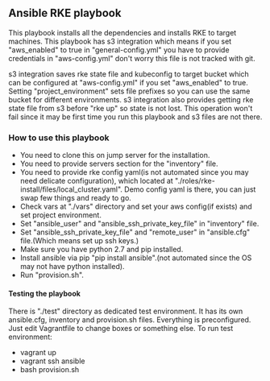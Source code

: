 ## Ansible RKE playbook

This playbook installs all the dependencies and installs RKE to target machines. This playbook has s3 integration which means if you set "aws_enabled" to true in "general-config.yml" you have to provide credentials in "aws-config.yml" don't worry this file is not tracked with git.

s3 integration saves rke state file and kubeconfig to target bucket which can be configured at "aws-config.yml" if you set "aws_enabled" to true. Setting "project_environment" sets file prefixes so you can use the same bucket for different environments. s3 integration also provides getting rke state file from s3 before "rke up" so state is not lost. This operation won't fail since it may be first time you run this playbook and s3 files are not there.



### How to use this playbook

- You need to clone this on jump server for the installation. 
- You need to provide servers section for the "inventory" file. 
- You need to provide rke config yaml(is not automated since you may need delicate configuration), which located at "./roles/rke-install/files/local_cluster.yaml". Demo config yaml is there, you can just swap few things and ready to go.
- Check vars at "./vars" directory and set your aws config(if exists) and set project environment.
- Set "ansible_user" and "ansible_ssh_private_key_file" in "inventory" file.
- Set "ansible_ssh_private_key_file" and "remote_user" in "ansible.cfg" file.(Which means set up ssh keys.)
- Make sure you have python 2.7 and pip installed.
- Install ansible via pip "pip install ansible".(not automated since the OS may not have python installed).
- Run "provision.sh".



#### Testing the playbook

There is "./test" directory as dedicated test environment. It has its own ansible.cfg, inventory and provision.sh files. Everything is preconfigured. Just edit Vagrantfile to change boxes or something else. To run test environment:

- vagrant up
- vagrant ssh ansible
- bash provision.sh